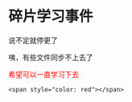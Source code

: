 # 碎片学习事件
说不定就停更了

咦，有些文件同步不上去了

<span style="color: red">希望可以一直学习下去</span>

`<span style="color: red"></span>`
